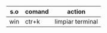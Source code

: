 | s.o | comand | action           |
| --- | ------ | ---------------- |
| win | ctr+k  | limpiar terminal |